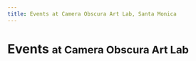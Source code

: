 ```yaml
---
title: Events at Camera Obscura Art Lab, Santa Monica
---
```


<h1>
  Events <small>at Camera Obscura Art Lab</small>
</h1>

<ol
  class="events"
  data-events-locations="Palisades Park">
</ol>
<script src="/assets/js/events.js"></script>

